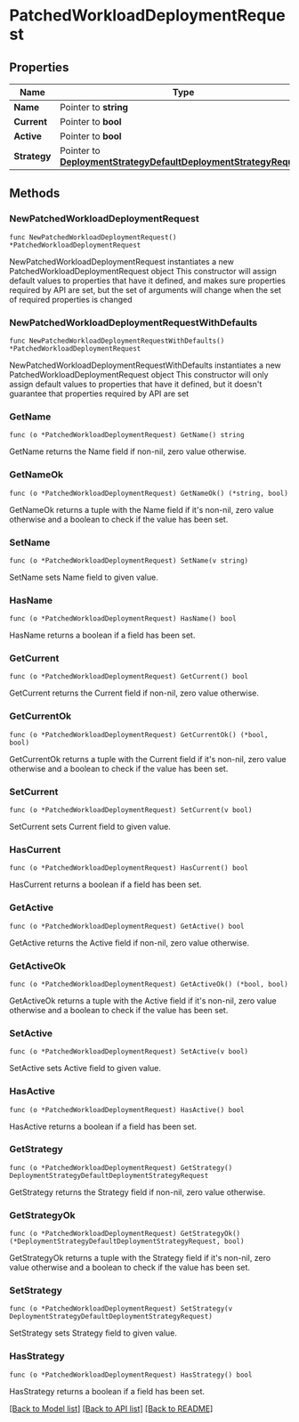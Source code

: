 # PatchedWorkloadDeploymentRequest

## Properties

Name | Type | Description | Notes
------------ | ------------- | ------------- | -------------
**Name** | Pointer to **string** |  | [optional] 
**Current** | Pointer to **bool** |  | [optional] 
**Active** | Pointer to **bool** |  | [optional] 
**Strategy** | Pointer to [**DeploymentStrategyDefaultDeploymentStrategyRequest**](DeploymentStrategyDefaultDeploymentStrategyRequest.md) |  | [optional] 

## Methods

### NewPatchedWorkloadDeploymentRequest

`func NewPatchedWorkloadDeploymentRequest() *PatchedWorkloadDeploymentRequest`

NewPatchedWorkloadDeploymentRequest instantiates a new PatchedWorkloadDeploymentRequest object
This constructor will assign default values to properties that have it defined,
and makes sure properties required by API are set, but the set of arguments
will change when the set of required properties is changed

### NewPatchedWorkloadDeploymentRequestWithDefaults

`func NewPatchedWorkloadDeploymentRequestWithDefaults() *PatchedWorkloadDeploymentRequest`

NewPatchedWorkloadDeploymentRequestWithDefaults instantiates a new PatchedWorkloadDeploymentRequest object
This constructor will only assign default values to properties that have it defined,
but it doesn't guarantee that properties required by API are set

### GetName

`func (o *PatchedWorkloadDeploymentRequest) GetName() string`

GetName returns the Name field if non-nil, zero value otherwise.

### GetNameOk

`func (o *PatchedWorkloadDeploymentRequest) GetNameOk() (*string, bool)`

GetNameOk returns a tuple with the Name field if it's non-nil, zero value otherwise
and a boolean to check if the value has been set.

### SetName

`func (o *PatchedWorkloadDeploymentRequest) SetName(v string)`

SetName sets Name field to given value.

### HasName

`func (o *PatchedWorkloadDeploymentRequest) HasName() bool`

HasName returns a boolean if a field has been set.

### GetCurrent

`func (o *PatchedWorkloadDeploymentRequest) GetCurrent() bool`

GetCurrent returns the Current field if non-nil, zero value otherwise.

### GetCurrentOk

`func (o *PatchedWorkloadDeploymentRequest) GetCurrentOk() (*bool, bool)`

GetCurrentOk returns a tuple with the Current field if it's non-nil, zero value otherwise
and a boolean to check if the value has been set.

### SetCurrent

`func (o *PatchedWorkloadDeploymentRequest) SetCurrent(v bool)`

SetCurrent sets Current field to given value.

### HasCurrent

`func (o *PatchedWorkloadDeploymentRequest) HasCurrent() bool`

HasCurrent returns a boolean if a field has been set.

### GetActive

`func (o *PatchedWorkloadDeploymentRequest) GetActive() bool`

GetActive returns the Active field if non-nil, zero value otherwise.

### GetActiveOk

`func (o *PatchedWorkloadDeploymentRequest) GetActiveOk() (*bool, bool)`

GetActiveOk returns a tuple with the Active field if it's non-nil, zero value otherwise
and a boolean to check if the value has been set.

### SetActive

`func (o *PatchedWorkloadDeploymentRequest) SetActive(v bool)`

SetActive sets Active field to given value.

### HasActive

`func (o *PatchedWorkloadDeploymentRequest) HasActive() bool`

HasActive returns a boolean if a field has been set.

### GetStrategy

`func (o *PatchedWorkloadDeploymentRequest) GetStrategy() DeploymentStrategyDefaultDeploymentStrategyRequest`

GetStrategy returns the Strategy field if non-nil, zero value otherwise.

### GetStrategyOk

`func (o *PatchedWorkloadDeploymentRequest) GetStrategyOk() (*DeploymentStrategyDefaultDeploymentStrategyRequest, bool)`

GetStrategyOk returns a tuple with the Strategy field if it's non-nil, zero value otherwise
and a boolean to check if the value has been set.

### SetStrategy

`func (o *PatchedWorkloadDeploymentRequest) SetStrategy(v DeploymentStrategyDefaultDeploymentStrategyRequest)`

SetStrategy sets Strategy field to given value.

### HasStrategy

`func (o *PatchedWorkloadDeploymentRequest) HasStrategy() bool`

HasStrategy returns a boolean if a field has been set.


[[Back to Model list]](../README.md#documentation-for-models) [[Back to API list]](../README.md#documentation-for-api-endpoints) [[Back to README]](../README.md)



